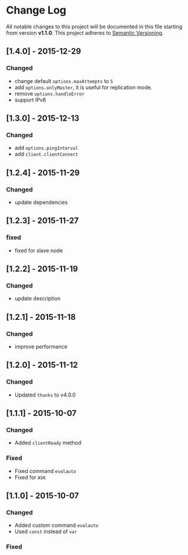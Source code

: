 # Change Log

All notable changes to this project will be documented in this file starting from version **v1.1.0**.
This project adheres to [Semantic Versioning](http://semver.org/).

## [1.4.0] - 2015-12-29
### Changed

- change default `options.maxAttempts` to `5`
- add `options.onlyMaster`, it is useful for replication mode.
- remove `options.handleError`
- support IPv6

## [1.3.0] - 2015-12-13
### Changed

- add `options.pingInterval`
- add `client.clientConnect`

## [1.2.4] - 2015-11-29
### Changed

- update dependencies

## [1.2.3] - 2015-11-27
### fixed

- fixed for slave node

## [1.2.2] - 2015-11-19
### Changed

- update description

## [1.2.1] - 2015-11-18
### Changed

- improve performance

## [1.2.0] - 2015-11-12
### Changed

- Updated `thunks` to v4.0.0

## [1.1.1] - 2015-10-07
### Changed

- Added `clientReady` method

### Fixed

- Fixed command `evalauto`
- Fixed for `ASK`

## [1.1.0] - 2015-10-07
### Changed

- Added custom command `evalauto`
- Used `const` instead of `var`

### Fixed
